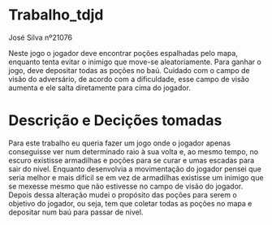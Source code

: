 # Trabalho_tdjd

José Silva nº21076


Neste jogo o jogador deve encontrar poções espalhadas pelo mapa, enquanto tenta evitar o inimigo que move-se aleatoriamente. Para ganhar o jogo, deve depositar todas as poções no baú.
Cuidado com o campo de visão do adversário, de acordo com a dificuldade, esse campo de visão aumenta e ele salta diretamente para cima do jogador.


# Descrição e Decições tomadas

Para este trabalho eu queria fazer um jogo onde o jogador apenas conseguisse ver num determinado raio à sua volta e, ao mesmo tempo, no escuro existisse armadilhas e poções para se curar e umas escadas para sair do nível. Enquanto desenvolvia a movimentação do jogador pensei que seria melhor e mais difícil se em vez de armadilhas existisse um inimigo que se mexesse mesmo que não estivesse no campo de visão do jogador. Depois dessa alteração mudei o propósito das poções para serem o objetivo do jogador, ou seja, tem que coletar todas as poções no mapa e depositar num baú para passar de nivel.
